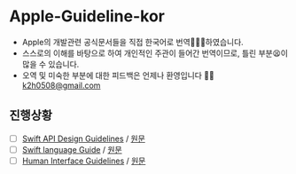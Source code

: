 # Apple-Guideline-kor
* Apple의 개발관련 공식문서들을 직접 한국어로 번역🧑🏻‍💻하였습니다.
* 스스로의 이해를 바탕으로 하여 개인적인 주관이 들어간 번역이므로, 틀린 부분😫이 많을 수 있습니다.
* 오역 및 미숙한 부분에 대한 피드백은 언제나 환영입니다 🖐🏼
  k2h0508@gmail.com

## 진행상황
- [ ] [Swift API Design Guidelines](https://github.com/KangKyung/Apple-Guideline-kor/tree/main/API%20Design%20Guidelines) / [원문](https://swift.org/documentation/api-design-guidelines/)
- [ ] [Swift language Guide](https://github.com/KangKyung/Apple-Guideline-kor/tree/main/Swift%20language%20Guide) / [원문](https://docs.swift.org/swift-book/LanguageGuide/TheBasics.html)
- [ ] [Human Interface Guidelines](https://github.com/KangKyung/Apple-Guideline-kor/tree/main/Human%20Interface%20Guidelines) / [원문](https://developer.apple.com/design/human-interface-guidelines/ios/overview/themes/)
